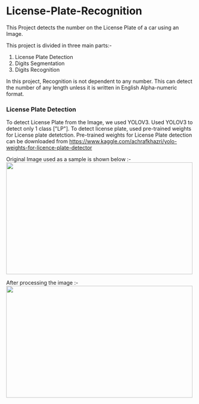 # License-Plate-Recognition

This Project detects the number on the License Plate of a car using an Image.

This project is divided in three main parts:-
1. License Plate Detection
2. Digits Segmentation
3. Digits Recognition

In this project, Recognition is not dependent to any number.
This can detect the number of any length unless it is written in English Alpha-numeric format.

### License Plate Detection

To detect License Plate from the Image, we used YOLOV3.
Used YOLOV3 to detect only 1 class ["LP"].
To detect license plate, used pre-trained weights for License plate detetction.
Pre-trained weights for License Plate detection can be downloaded from https://www.kaggle.com/achrafkhazri/yolo-weights-for-licence-plate-detector

Original Image used as a sample is shown below :-
<img src="https://github.com/gearhead0909/License-Plate-Recognition/blob/master/Original.jpg" width="500" height="300">

After processing the image :-
<img src="https://github.com/gearhead0909/License-Plate-Recognition/blob/master/Processed.jpg" width="500" height="300">
